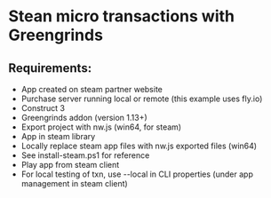 # Stean micro transactions with Greengrinds

## Requirements:
- App created on steam partner website
- Purchase server running local or remote (this example uses fly.io)
- Construct 3
- Greengrinds addon (version 1.13+)
- Export project with nw.js (win64, for steam)
- App in steam library
- Locally replace steam app files with nw.js exported files (win64)
- See install-steam.ps1 for reference
- Play app from steam client
- For local testing of txn, use --local in CLI properties (under app management in steam client)


